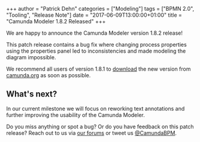 +++
author = "Patrick Dehn"
categories = ["Modeling"]
tags = ["BPMN 2.0", "Tooling", "Release Note"]
date = "2017-06-09T13:00:00+01:00"
title = "Camunda Modeler 1.8.2 Released"
+++

We are happy to announce the Camunda Modeler version 1.8.2 release!

This patch release contains a bug fix where changing process properties using the properties panel led to inconsistencies and made modeling the diagram impossible.

We recommend all users of version 1.8.1 to [download](https://camunda.org/bpmn/tool/) the new version from [camunda.org](https://camunda.org/bpmn/tool/) as soon as possible.


## What's next?

In our current milestone we will focus on reworking text annotations and further improving the usability of the Camunda Modeler.

Do you miss anything or spot a bug? Or do you have feedback on this patch release? Reach out to us via [our forums](https://forum.camunda.org/c/modeler) or tweet us [@CamundaBPM](https://twitter.com/CamundaBPM).
